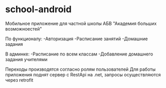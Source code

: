 # school-android
Мобильное приложение для частной школы АБВ "Академия больших возможноестей"

По функционалу:
-Авторизация
-Расписание занятий
-Домашние задания

В админке:
-Расписание по всем классам
-Добавление домашнего задания учителями

Переходы производятся согласно ролям пользователей
Для работы приложения поднят сервер с RestApi на .net, запросы осуществляются через retrofit
